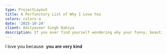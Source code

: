 ```yaml
---
type: ProjectLayout
title: A Perfunctory List of Why I Love You
colors: colors-a
date: '2025-10-24'
client: Adityaveer Singh Dahiya
description: If you ever find yourself wondering why your funny, beautiful, smart girlfriend loves you so much (a very valid question, by the way), here's 31 reasons why!
---
```

<!-- 💖 "I love you because..." one-liner (refresh to change) -->
<div>
  <span>I love you because&nbsp;</span>
  <span id="love-reason" style="font-weight:600;">you are very kind</span>
</div>
<script>
const reasons = ["you are very kind","of your hair","you light up every room","you could pull off a goatee","you wear your shirt tucked out","you're brave and thoughtful","you have a great pair of biceps and shoulders","you smell great","you have an early 2000s professor vibe","you have a sitcom humour","you say 'listen' a lot","you're curious","you were chill with me bleeding to death in your house","you sing 'Creep' well","you're patient with me","you care about your hair a lot","you look cute wrapped up in a towel","you have a lot of cheese in your repository","you dress really well for a boy","you did not like Tanishq Tuteja","your armpit has an interesting stench","Anju Dahiya is a GOAT","your feet look really nice and funny","AWHO sujjan vihar lowkey rules","you're the most beautiful person I have ever laid eyes on","you have Nepali eyes","you have a very cute Hindi accent","you are funny when you're high","you're my boyfriend","you have a list of the meds I need :)","you care about me so much and make me feel so loved and cared for","you're you -- and I wouldn't change a single thing about you"];

let currentIndex = 0;
const reasonEl = document.getElementById('love-reason');

function showNextReason() {
  currentIndex = (currentIndex + 1) % reasons.length;
  reasonEl.textContent = reasons[currentIndex];
}

// Start cycling every 5 seconds
setInterval(showNextReason, 5000);
</script>
